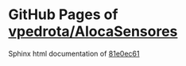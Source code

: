 GitHub Pages of [vpedrota/AlocaSensores](https://github.com/vpedrota/AlocaSensores.git)
===
Sphinx html documentation of [81e0ec61](https://github.com/vpedrota/AlocaSensores/tree/81e0ec6130acb87283ecceb0ebda73ed92ad288c)
